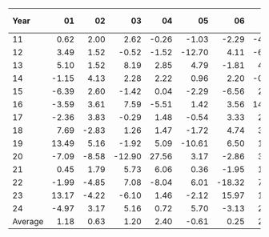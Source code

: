 | Year    |               01   |               02   |               03   |               04   |               05   |               06   |               07   |               08   |               09   |               10   |               11   |               12   |     Average ,     |
|:--------|-------------------:|-------------------:|-------------------:|-------------------:|-------------------:|-------------------:|-------------------:|-------------------:|-------------------:|-------------------:|-------------------:|-------------------:|------------------:|
| 11      |               0.62 |               2.00 |               2.62 |              -0.26 |              -1.03 |              -2.29 |              -4.33 |              -3.40 |             -11.59 |               8.65 |               1.30 |               1.62 |             -0.51 |
| 12      |               3.49 |               1.52 |              -0.52 |              -1.52 |             -12.70 |               4.11 |              -6.42 |               4.27 |               1.71 |               0.21 |              -1.58 |               1.40 |             -0.50 |
| 13      |               5.10 |               1.52 |               8.19 |               2.85 |               4.79 |              -1.81 |               4.06 |              -4.02 |               1.55 |              16.31 |               1.27 |               2.01 |              3.48 |
| 14      |              -1.15 |               4.13 |               2.28 |               2.22 |               0.96 |               2.20 |              -0.93 |               5.49 |              -1.63 |               3.76 |               1.53 |               0.25 |              1.59 |
| 15      |              -6.39 |               2.60 |              -1.42 |               0.04 |              -2.29 |              -6.56 |               2.74 |              -6.60 |               2.98 |               3.62 |               0.93 |              -3.36 |             -1.14 |
| 16      |              -3.59 |               3.61 |               7.59 |              -5.51 |               1.42 |               3.56 |              14.64 |               7.62 |              -0.72 |               5.76 |               7.21 |               3.39 |              3.75 |
| 17      |              -2.36 |               3.83 |              -0.29 |               1.48 |              -0.54 |               3.33 |               2.04 |              -0.28 |               5.21 |              -0.16 |               5.89 |               5.77 |              1.99 |
| 18      |               7.69 |              -2.83 |               1.26 |               1.47 |              -1.72 |               4.74 |               3.15 |              -1.05 |              -3.15 |             -11.24 |               5.23 |             -13.50 |             -0.83 |
| 19      |              13.49 |               5.16 |              -1.92 |               5.09 |             -10.61 |               6.50 |               1.85 |              -4.03 |               6.75 |               2.23 |              11.26 |               1.50 |              3.11 |
| 20      |              -7.09 |              -8.58 |             -12.90 |              27.56 |               3.17 |              -2.86 |               3.38 |               5.84 |              -4.42 |               7.52 |               7.69 |               4.22 |              1.96 |
| 21      |               0.45 |               1.79 |               5.73 |               6.06 |               0.36 |              -1.95 |               1.24 |               0.90 |              -5.59 |               0.55 |              -0.53 |               7.33 |              1.36 |
| 22      |              -1.99 |              -4.85 |               7.08 |              -8.04 |               6.01 |             -18.32 |               7.48 |              -7.24 |              -9.38 |               5.86 |               6.59 |             -10.90 |             -2.31 |
| 23      |              13.17 |              -4.22 |              -6.10 |               1.46 |              -2.12 |              15.97 |               1.60 |              -0.83 |              -5.46 |              -4.25 |              10.70 |               7.71 |              2.30 |
| 24      |              -4.97 |               3.17 |               5.16 |               0.72 |               5.70 |              -3.13 |               2.59 |              -0.03 |               3.52 |               0.04 |             nan    |             nan    |              1.28 |
| Average |               1.18 |               0.63 |               1.20 |               2.40 |              -0.61 |               0.25 |               2.36 |              -0.24 |              -1.44 |               2.78 |               4.42 |               0.57 |              1.11 |